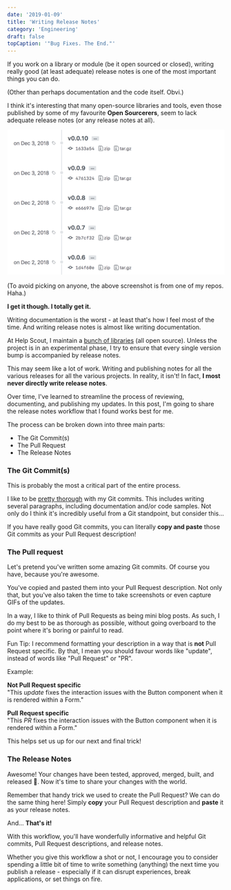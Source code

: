 ```yaml
---
date: '2019-01-09'
title: 'Writing Release Notes'
category: 'Engineering'
draft: false
topCaption: '"Bug Fixes. The End."'
---
```


If you work on a library or module (be it open sourced or closed), writing really good (at least adequate) release notes is one of the most important things you can do.

(Other than perhaps documentation and the code itself. Obvi.)

I think it's interesting that many open-source libraries and tools, even those published by some of my favourite **Open Sourcerers**, seem to lack adequate release notes (or any release notes at all).

![Releases without notes](./images/release-notes-empty.png)

(To avoid picking on anyone, the above screenshot is from one of my repos. Haha.)

**I get it though. I totally get it.**

Writing documentation is the worst - at least that's how I feel most of the time. And writing release notes is almost like writing documentation.

At Help Scout, I maintain a [bunch of libraries](https://github.com/search?q=topic%3Aopen-source+org%3Ahelpscout+fork%3Atrue) (all open source). Unless the project is in an experimental phase, I try to ensure that every single version bump is accompanied by release notes.

This may seem like a lot of work. Writing and publishing notes for all the various releases for all the various projects. In reality, it isn't! In fact, **I most never directly write release notes**.

Over time, I've learned to streamline the process of reviewing, documenting, and publishing my updates. In this post, I'm going to share the release notes workflow that I found works best for me.

The process can be broken down into three main parts:

- The Git Commit(s)
- The Pull Request
- The Release Notes

### The Git Commit(s)

This is probably the most a critical part of the entire process.

I like to be [pretty thorough](https://github.com/helpscout/fancy/commit/952152b25361b10aced2e903c78482bdefade224) with my Git commits. This includes writing several paragraphs, including documentation and/or code samples. Not only do I think it's incredibly useful from a Git standpoint, but consider this...

If you have really good Git commits, you can literally **copy and paste** those Git commits as your Pull Request description!

### The Pull request

Let's pretend you've written some amazing Git commits. Of course you have, because you're awesome.

You've copied and pasted them into your Pull Request description. Not only that, but you've also taken the time to take screenshots or even capture GIFs of the updates.

In a way, I like to think of Pull Requests as being mini blog posts. As such, I do my best to be as thorough as possible, without going overboard to the point where it's boring or painful to read.

Fun Tip: I recommend formatting your description in a way that is **not** Pull Request specific. By that, I mean you should favour words like "update", instead of words like "Pull Request" or "PR".

Example:

**Not Pull Request specific**<br />
"This _update_ fixes the interaction issues with the Button component when it is rendered within a Form."

**Pull Request specific**<br />
"This _PR_ fixes the interaction issues with the Button component when it is rendered within a Form."

This helps set us up for our next and final trick!

### The Release Notes

Awesome! Your changes have been tested, approved, merged, built, and released 🎉. Now it's time to share your changes with the world.

Remember that handy trick we used to create the Pull Request? We can do the same thing here! Simply **copy** your Pull Request description and **paste** it as your release notes.

And... **That's it!**

With this workflow, you'll have wonderfully informative and helpful Git commits, Pull Request descriptions, and release notes.

Whether you give this workflow a shot or not, I encourage you to consider spending a little bit of time to write something (anything) the next time you publish a release - especially if it can disrupt experiences, break applications, or set things on fire.
